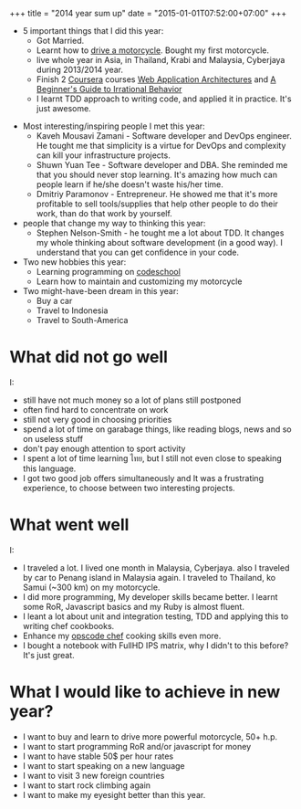 +++
title = "2014 year sum up"
date = "2015-01-01T07:52:00+07:00"
+++

* 5 important things that I did this year: 
    * Got Married.
    * Learnt how to [drive a motorcycle](/images/me_on_the_motorcycle.jpg). Bought my first motorcycle.
    * live whole year in Asia, in Thailand, Krabi and Malaysia, Cyberjaya during 2013/2014 year.
    * Finish 2 [Coursera](https://www.coursera.org/) courses [Web Application Architectures](https://www.coursera.org/course/webapplications) and [A Beginner's Guide to Irrational Behavior](https://www.coursera.org/course/behavioralecon)
    * I learnt TDD approach to writing code, and applied it in practice. It's just awesome.

<!-- more -->

* Most interesting/inspiring people I met this year:
    * Kaveh Mousavi Zamani - Software developer and DevOps engineer. He tought me that simplicity is a virtue for DevOps and complexity can kill your infrastructure projects.
    * Shuwn Yuan Tee - Software developer and DBA. She reminded me that you should never stop learning. It's amazing how much can people learn if he/she doesn't waste his/her time.
    * Dmitriy Paramonov - Entrepreneur. He showed me that it's more profitable to sell tools/supplies that help other people to do their work, than do that work by yourself.
* people that change my way to thinking this year:
    * Stephen Nelson-Smith - he tought me a lot about TDD. It changes my whole thinking about software development (in a good way). I understand that you can get confidence in your code.
* Two new hobbies this year:
    * Learning programming on [codeschool](https://www.codeschool.com)
    * Learn how to maintain and customizing my motorcycle
* Two might-have-been dream in this year:
    * Buy a car
    * Travel to Indonesia
    * Travel to South-America

# What did not go well

I:

  * still have not much money so a lot of plans still postponed
  * often find hard to concentrate on work
  * still not very good in choosing priorities
  * spend a lot of time on garabage things, like reading blogs, news and so on useless stuff
  * don't pay enough attention to sport activity
  * I spent a lot of time learning  ไทย, but I still not even close to speaking this language.
  * I got two good job offers simultaneously and It was a frustrating experience, to choose between two interesting projects.

# What went well

I:

  * I traveled a lot. I lived one month in Malaysia, Cyberjaya. also I traveled by car to Penang island in Malaysia again. I traveled to Thailand, ko Samui (~300 km) on my motorcycle.
  * I did more programming, My developer skills became better. I learnt some RoR, Javascript basics and my Ruby is almost fluent.
  * I leant a lot about unit and integration testing, TDD and applying this to writing chef cookbooks. 
  * Enhance my [opscode chef](http://www.opscode.com/chef/) cooking skills even more.
  * I bought a notebook with FullHD IPS matrix, why I didn't to this before? It's just great.

# What I would like to achieve in new year?

  * I want to buy and learn to drive more powerful motorcycle, 50+ h.p.
  * I want to start programming RoR and/or javascript for money
  * I want to have stable 50$ per hour rates
  * I want to start speaking on a new language
  * I want to visit 3 new foreign countries
  * I want to start rock climbing again
  * I want to make my eyesight better than this year.
